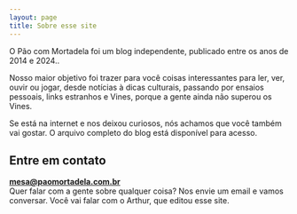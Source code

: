 ```yaml
---
layout: page
title: Sobre esse site
---
```


O Pão com Mortadela foi um blog independente, publicado entre os anos de 2014 e 2024..

Nosso maior objetivo foi trazer para você coisas interessantes para ler, ver, ouvir ou jogar, desde notícias à dicas culturais, passando por ensaios pessoais, links estranhos e Vines, porque a gente ainda não superou os Vines.

Se está na internet e nos deixou curiosos, nós achamos que você também vai gostar. O arquivo completo do blog está disponível para acesso.

## Entre em contato

**mesa@paomortadela.com.br**  
Quer falar com a gente sobre qualquer coisa? Nos envie um email e vamos conversar. Você vai falar com o Arthur, que editou esse site.
